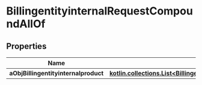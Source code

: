 
# BillingentityinternalRequestCompoundAllOf

## Properties
Name | Type | Description | Notes
------------ | ------------- | ------------- | -------------
**aObjBillingentityinternalproduct** | [**kotlin.collections.List&lt;BillingentityinternalproductMinusRequestCompound&gt;**](BillingentityinternalproductMinusRequestCompound.md) |  | 



